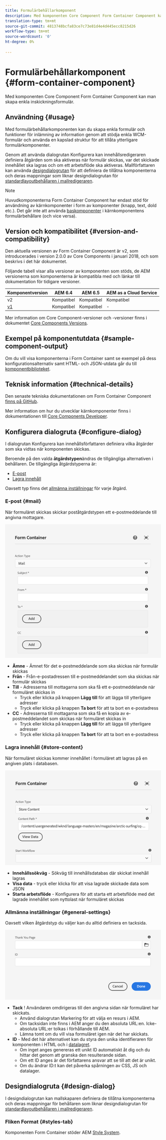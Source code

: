 ```yaml
---
title: Formulärbehållarkomponent
description: Med komponenten Core Component Form Container Component kan man skapa enkla inskickningsformulär.
translation-type: tm+mt
source-git-commit: 4813748bcfa83ce7c73e81d4e4d445ecc8215d26
workflow-type: tm+mt
source-wordcount: '0'
ht-degree: 0%

---
```



# Formulärbehållarkomponent {#form-container-component}

Med komponenten Core Component Form Container Component kan man skapa enkla inskickningsformulär.

## Användning {#usage}

Med formulärbehållarkomponenten kan du skapa enkla formulär och funktioner för inlämning av information genom att stödja enkla WCM-formulär och använda en kapslad struktur för att tillåta ytterligare formulärkomponenter.

Genom att använda dialogrutan [](#configure-dialog) Konfigurera kan innehållsredigeraren definiera åtgärden som ska aktiveras när formulär skickas, var det skickade innehållet ska lagras och om ett arbetsflöde ska aktiveras. Mallförfattaren kan använda [designdialogrutan](#design-dialog) för att definiera de tillåtna komponenterna och deras mappningar som liknar designdialogrutan för [standardlayoutbehållaren i mallredigeraren](https://docs.adobe.com/content/help/en/experience-manager-cloud-service/sites/authoring/features/templates.html).

>[!NOTE]
>
>Huvudkomponenterna Form Container Component har endast stöd för användning av kärnkomponenter i form av komponenter (knapp, text, dold etc.). Det går inte att använda [baskomponenter](https://docs.adobe.com/content/help/en/experience-manager-65/authoring/siteandpage/default-components-foundation.html) i kärnkomponentens formulärbehållare (och vice versa).

## Version och kompatibilitet {#version-and-compatibility}

Den aktuella versionen av Form Container Component är v2, som introducerades i version 2.0.0 av Core Components i januari 2018, och som beskrivs i det här dokumentet.

Följande tabell visar alla versioner av komponenten som stöds, de AEM versionerna som komponenterna är kompatibla med och länkar till dokumentation för tidigare versioner.

| Komponentversion | AEM 6.4 | AEM 6.5 | AEM as a Cloud Service |
|--- |--- |--- |---|
| v2 | Kompatibel | Kompatibel | Kompatibel |
| [v1](/help/components/v1/form-container-v1.md) | Kompatibel | Kompatibel | - |

Mer information om Core Component-versioner och -versioner finns i dokumentet [Core Components Versions](/help/versions.md).

## Exempel på komponentutdata {#sample-component-output}

Om du vill visa komponenterna i Form Container samt se exempel på dess konfigurationsalternativ samt HTML- och JSON-utdata går du till [komponentbiblioteket](https://adobe.com/go/aem_cmp_library_form_container).

## Teknisk information {#technical-details}

Den senaste tekniska dokumentationen om Form Container Component [finns på GitHub](https://adobe.com/go/aem_cmp_tech_form_container_v2).

Mer information om hur du utvecklar kärnkomponenter finns i dokumentationen till [Core Components Developer](/help/developing/overview.md).

## Konfigurera dialogruta {#configure-dialog}

I dialogrutan Konfigurera kan innehållsförfattaren definiera vilka åtgärder som ska vidtas när komponenten skickas.

Beroende på den valda **åtgärdstypen**&#x200B;ändras de tillgängliga alternativen i behållaren. De tillgängliga åtgärdstyperna är:

* [E-post](#mail)
* [Lagra innehåll](#store-content)

Oavsett typ finns det [allmänna inställningar](#general-settings) för varje åtgärd.

### E-post {#mail}

När formuläret skickas skickar poståtgärdstypen ett e-postmeddelande till angivna mottagare.

![E-postalternativ i dialogrutan Redigera i komponenten Formulärbehållare](/help/assets/form-container-edit-mail.png)

* **Ämne** - Ämnet för det e-postmeddelande som ska skickas när formulär skickas
* **Från** - Från-e-postadressen till e-postmeddelandet som ska skickas när formulär skickas
* **Till** - Adresserna till mottagarna som ska få ett e-postmeddelande när formuläret skickas in
   * Tryck eller klicka på knappen **Lägg till** för att lägga till ytterligare adresser
   * Tryck eller klicka på knappen **Ta bort** för att ta bort en e-postadress
* **CC** - Adresserna till mottagarna som ska få en kopia av e-postmeddelandet som skickas när formuläret skickas in
   * Tryck eller klicka på knappen **Lägg till** för att lägga till ytterligare adresser
   * Tryck eller klicka på knappen **Ta bort** för att ta bort en e-postadress

### Lagra innehåll {#store-content}

När formuläret skickas kommer innehållet i formuläret att lagras på en angiven plats i databasen.

![Alternativ för att lagra innehåll i redigeringsdialogrutan för formulärbehållaren](/help/assets/form-container-edit-store.png)

* **Innehållssökväg** - Sökväg till innehållsdatabas där skickat innehåll lagras
* **Visa data** - tryck eller klicka för att visa lagrade skickade data som JSON
* **Starta arbetsflöde** - Konfigurera för att starta ett arbetsflöde med det lagrade innehållet som nyttolast när formuläret skickas

### Allmänna inställningar {#general-settings}

Oavsett vilken åtgärdstyp du väljer kan du alltid definiera en tacksida.

![Allmänna alternativ i redigeringsdialogrutan för komponenten Formulärbehållare](/help/assets/form-container-edit-general.png)

* **Tack** ! Användaren omdirigeras till den angivna sidan när formuläret har skickats.
   * Använd dialogrutan Markering för att välja en resurs i AEM.
   * Om tacksidan inte finns i AEM anger du den absoluta URL:en. Icke-absoluta URL:er tolkas i förhållande till AEM.
   * Lämna tomt om du vill visa formuläret igen när det har skickats.
* **ID** - Med det här alternativet kan du styra den unika identifieraren för komponenten i HTML och i [datalagret](/help/developing/data-layer/overview.md).
   * Om inget anges genereras ett unikt ID automatiskt åt dig och du hittar det genom att granska den resulterande sidan.
   * Om ett ID anges är det författarens ansvar att se till att det är unikt.
   * Om du ändrar ID:t kan det påverka spårningen av CSS, JS och datalager.

## Designdialogruta {#design-dialog}

I designdialogrutan kan mallskaparen definiera de tillåtna komponenterna och deras mappningar för behållaren som liknar designdialogrutan för [standardlayoutbehållaren i mallredigeraren](https://docs.adobe.com/content/help/en/experience-manager-cloud-service/sites/authoring/features/templates.html).

### Fliken Format {#styles-tab}

Komponenten Form Container stöder AEM [Style System](/help/get-started/authoring.md#component-styling).
